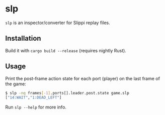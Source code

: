 # slp

`slp` is an inspector/converter for Slippi replay files.

## Installation

Build it with `cargo build --release` (requires nightly Rust).

## Usage

Print the post-frame action state for each port (player) on the last frame of the game:

```bash
$ slp -nq frames[-1].ports[].leader.post.state game.slp
["14:WAIT","1:DEAD_LEFT"]
```

Run `slp --help` for more info.
